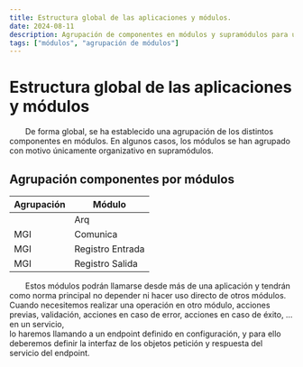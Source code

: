 ```yaml
---
title: Estructura global de las aplicaciones y módulos.
date: 2024-08-11
description: Agrupación de componentes en módulos y supramódulos para una organización eficiente.
tags: ["módulos", "agrupación de módulos"]
---
```


# Estructura global de las aplicaciones y módulos

&emsp;&emsp;De forma global, se ha establecido una agrupación de los distintos componentes en módulos. En algunos casos, los módulos se han agrupado con motivo únicamente organizativo en supramódulos.

## Agrupación componentes por módulos

| Agrupación | Módulo           |
| ---------- | ---------------- |
|            | Arq              |
| MGI        | Comunica         |
| MGI        | Registro Entrada |
| MGI        | Registro Salida  |

&emsp;&emsp;Estos módulos podrán llamarse desde más de una aplicación y tendrán como norma principal no depender ni hacer uso directo de otros módulos.
Cuando necesitemos realizar una operación en otro módulo, acciones previas, validación, acciones en caso de error, acciones en caso de éxito, … en un servicio,  
lo haremos llamando a un endpoint definido en configuración, y para ello deberemos definir la interfaz de los objetos petición y respuesta del servicio del endpoint.
